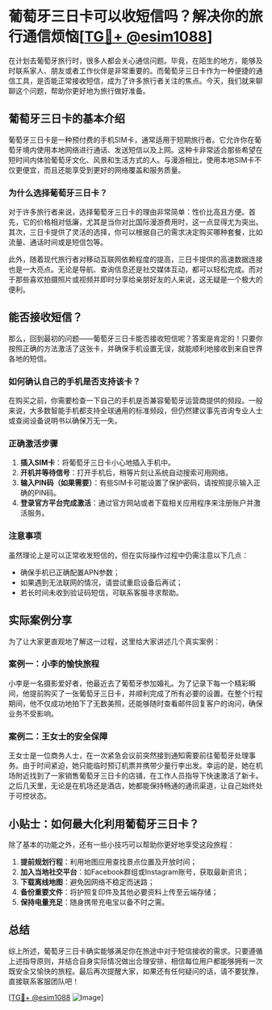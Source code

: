 # 葡萄牙三日卡可以收短信吗？解决你的旅行通信烦恼[[TG💪+ @esim1088](https://t.me/s/esim1088)]

在计划去葡萄牙旅行时，很多人都会关心通信问题。毕竟，在陌生的地方，能够及时联系家人、朋友或者工作伙伴是非常重要的。而葡萄牙三日卡作为一种便捷的通信工具，是否能正常接收短信，成为了许多旅行者关注的焦点。今天，我们就来聊聊这个问题，帮助你更好地为旅行做好准备。

## 葡萄牙三日卡的基本介绍

葡萄牙三日卡是一种预付费的手机SIM卡，通常适用于短期旅行者。它允许你在葡萄牙境内使用本地网络进行通话、发送短信以及上网。这种卡非常适合那些希望在短时间内体验葡萄牙文化、风景和生活方式的人。与漫游相比，使用本地SIM卡不仅更便宜，而且还能享受到更好的网络覆盖和服务质量。

### 为什么选择葡萄牙三日卡？

对于许多旅行者来说，选择葡萄牙三日卡的理由非常简单：性价比高且方便。首先，它的价格相对低廉，尤其是当你对比国际漫游费用时，这一点显得尤为突出。其次，三日卡提供了灵活的选择，你可以根据自己的需求决定购买哪种套餐，比如流量、通话时间或是短信包等。

此外，随着现代旅行者对移动互联网依赖程度的提高，三日卡提供的高速数据连接也是一大亮点。无论是导航、查询信息还是社交媒体互动，都可以轻松完成。而对于那些喜欢拍摄照片或视频并即时分享给亲朋好友的人来说，这无疑是一个极大的便利。

## 能否接收短信？

那么，回到最初的问题——葡萄牙三日卡能否接收短信呢？答案是肯定的！只要你按照正确的方法激活了这张卡，并确保手机设置无误，就能顺利地接收到来自世界各地的短信。

### 如何确认自己的手机是否支持该卡？

在购买之前，你需要检查一下自己的手机是否兼容葡萄牙运营商提供的频段。一般来说，大多数智能手机都支持全球通用的标准频段，但仍然建议事先咨询专业人士或查阅设备说明书以确保万无一失。

### 正确激活步骤

1. **插入SIM卡**：将葡萄牙三日卡小心地插入手机中。
2. **开机并等待信号**：打开手机后，稍等片刻让系统自动搜索可用网络。
3. **输入PIN码（如果需要）**：有些SIM卡可能设置了保护密码，请按照提示输入正确的PIN码。
4. **登录官方平台完成激活**：通过官方网站或者下载相关应用程序来注册账户并激活服务。

### 注意事项

虽然理论上是可以正常收发短信的，但在实际操作过程中仍需注意以下几点：
- 确保手机已正确配置APN参数；
- 如果遇到无法联网的情况，请尝试重启设备后再试；
- 若长时间未收到验证码短信，可联系客服寻求帮助。

## 实际案例分享

为了让大家更直观地了解这一过程，这里给大家讲述几个真实案例：

### 案例一：小李的愉快旅程

小李是一名摄影爱好者，他最近去了葡萄牙参加婚礼。为了记录下每一个精彩瞬间，他提前购买了一张葡萄牙三日卡，并顺利完成了所有必要的设置。在整个行程期间，他不仅成功地拍下了无数美照，还能够随时查看邮件回复客户的询问，确保业务不受影响。

### 案例二：王女士的安全保障

王女士是一位商务人士，在一次紧急会议前突然接到通知需要前往葡萄牙处理事务。由于时间紧迫，她只能临时预订机票并携带少量行李出发。幸运的是，她在机场附近找到了一家销售葡萄牙三日卡的店铺，在工作人员指导下快速激活了新卡。之后几天里，无论是在机场还是酒店，她都能保持畅通的通讯渠道，让自己始终处于可控状态。

## 小贴士：如何最大化利用葡萄牙三日卡？

除了基本的功能之外，还有一些小技巧可以帮助你更好地享受这段旅程：

1. **提前规划行程**：利用地图应用查找景点位置及开放时间；
2. **加入当地社交平台**：如Facebook群组或Instagram账号，获取最新资讯；
3. **下载离线地图**：避免因网络不稳定而迷路；
4. **备份重要文件**：将护照复印件及其他必要资料上传至云端存储；
5. **保持电量充足**：随身携带充电宝以备不时之需。

## 总结

综上所述，葡萄牙三日卡确实能够满足你在旅途中对于短信接收的需求。只要遵循上述指导原则，并结合自身实际情况做出合理安排，相信每位用户都能够拥有一次既安全又愉快的旅程。最后再次提醒大家，如果还有任何疑问的话，请不要犹豫，直接联系客服团队吧！

[[TG💪+ @esim1088](https://t.me/s/esim1088) ![Image](https://i.postimg.cc/4NQfJmqS/Snipaste-2025-05-13-00-14-12.png)]